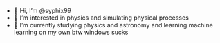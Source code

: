 - 👋 Hi, I’m @syphix99
- 👀 I’m interested in physics and simulating physical processes
- 🌱 I’m currently studying physics and astronomy and learning machine learning on my own
btw windows sucks
<!---
syphix99/syphix99 is a ✨ special ✨ repository because its `README.md` (this file) appears on your GitHub profile.
You can click the Preview link to take a look at your changes.
--->
